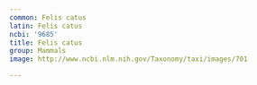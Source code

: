 ```yaml
---
common: Felis catus
latin: Felis catus
ncbi: '9685'
title: Felis catus
group: Mammals
image: http://www.ncbi.nlm.nih.gov/Taxonomy/taxi/images/701

---
```

